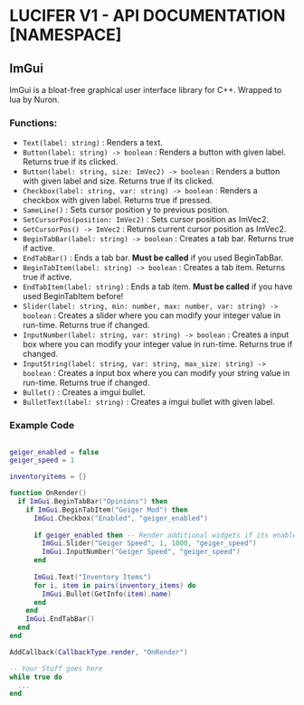 # LUCIFER V1 - API DOCUMENTATION [NAMESPACE]

## ImGui
ImGui is a bloat-free graphical user interface library for C++. Wrapped to lua by Nuron.

### Functions:
* `Text(label: string)` : Renders a text.
* `Button(label: string) -> boolean` : Renders a button with given label. Returns true if its clicked.
* `Button(label: string, size: ImVec2) -> boolean` : Renders a button with given label and size. Returns true if its clicked.
* `Checkbox(label: string, var: string) -> boolean` : Renders a checkbox with given label. Returns true if pressed.
* `SameLine()` : Sets cursor position y to previous position.
* `SetCursorPos(position: ImVec2)` : Sets cursor position as ImVec2.
* `GetCursorPos() -> ImVec2` : Returns current cursor position as ImVec2.
* `BeginTabBar(label: string) -> boolean` : Creates a tab bar. Returns true if active.
* `EndTabBar()` : Ends a tab bar. **Must be called** if you used BeginTabBar.
* `BeginTabItem(label: string) -> boolean` : Creates a tab item. Returns true if active.
* `EndTabItem(label: string)` : Ends a tab item. **Must be called** if you have used BeginTabItem before!
* `Slider(label: string, min: number, max: number, var: string) -> boolean` : Creates a slider where you can modify your integer value in run-time. Returns true if changed.
* `InputNumber(label: string, var: string) -> boolean` : Creates a input box where you can modify your integer value in run-time. Returns true if changed.
* `InputString(label: string, var: string, max_size: string) -> boolean` : Creates a input box where you can modify your string value in run-time. Returns true if changed.
* `Bullet()` : Creates a imgui bullet.
* `BulletText(label: string)` : Creates a imgui bullet with given label.
### Example Code
```lua

geiger_enabled = false
geiger_speed = 1

inventoryitems = {}

function OnRender()
  if ImGui.BeginTabBar("Opinions") then
    if ImGui.BeginTabItem("Geiger Mod") then
      ImGui.Checkbox("Enabled", "geiger_enabled")
      
      if geiger_enabled then -- Render additional widgets if its enabled.
        ImGui.Slider("Geiger Speed", 1, 1000, "geiger_speed")
        ImGui.InputNumber("Geiger Speed", "geiger_speed")
      end
      
      ImGui.Text("Inventory Items")
      for i, item in pairs(inventory_items) do
        ImGui.Bullet(GetInfo(item).name)
      end
    end
    ImGui.EndTabBar()
  end
end

AddCallback(CallbackType.render, "OnRender")

-- Your Stuff goes here
while true do
  ...
end
```
